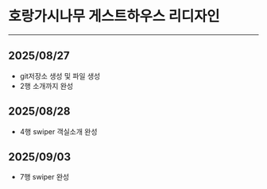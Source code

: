 # 호랑가시나무 게스트하우스 리디자인
----
## 2025/08/27
* git저장소 생성 및 파일 생성
* 2행 소개까지 완성
## 2025/08/28
* 4행 swiper 객실소개 완성
## 2025/09/03
* 7행 swiper 완성